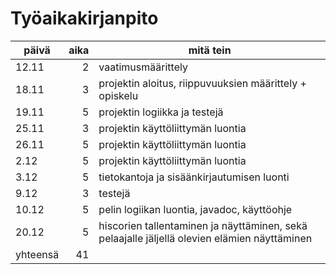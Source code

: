 # Työaikakirjanpito

|päivä|aika|mitä tein|
| ------ | -: | ------- |
|12.11   | 2  | vaatimusmäärittely|
|18.11   | 3  | projektin aloitus, riippuvuuksien määrittely + opiskelu|
|19.11   | 5  | projektin logiikka ja testejä|
|25.11   | 3  | projektin käyttöliittymän luontia|
|26.11   | 5  | projektin käyttöliittymän luontia|
|2.12    | 5  | projektin käyttöliittymän luontia|
|3.12    | 5  | tietokantoja ja sisäänkirjautumisen luonti|
|9.12    | 3  | testejä|
10.12    | 5  | pelin logiikan luontia, javadoc, käyttöohje|
|20.12   | 5  | hiscorien tallentaminen ja näyttäminen, sekä pelaajalle jäljellä olevien elämien näyttäminen|
|yhteensä| 41  | 
